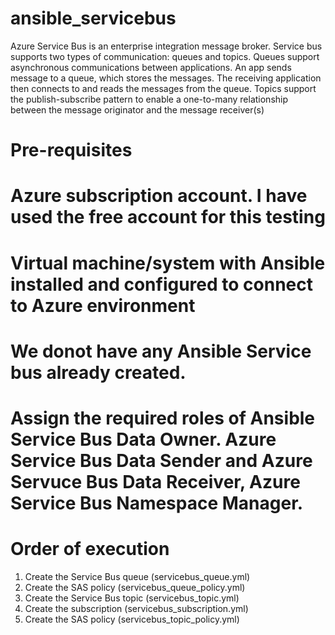 # ansible_servicebus
Azure Service Bus is an enterprise integration message broker. Service bus supports two types of communication: queues and topics.
Queues support asynchronous communications between applications. An app sends message to a queue, which stores the messages. The receiving application then connects to and reads the messages from the queue. 
Topics support the publish-subscribe pattern to enable a one-to-many relationship between the message originator and the message receiver(s)

Pre-requisites
=================
# Azure subscription account. I have used the free account for this testing
# Virtual machine/system with Ansible installed and configured to connect to Azure environment
# We donot have any Ansible Service bus already created.
# Assign the required roles of Ansible Service Bus Data Owner. Azure Service Bus Data Sender and Azure Servuce Bus Data Receiver, Azure Service Bus Namespace Manager.


Order of execution
===================
1. Create the Service Bus queue (servicebus_queue.yml)
2. Create the SAS policy (servicebus_queue_policy.yml)
3. Create the Service Bus topic (servicebus_topic.yml)
4. Create the subscription (servicebus_subscription.yml)
5. Create the SAS policy (servicebus_topic_policy.yml)







